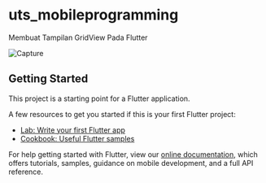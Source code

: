 # uts_mobileprogramming

Membuat Tampilan GridView Pada Flutter

![Capture](https://user-images.githubusercontent.com/50024206/135414477-74c918bb-b762-4c13-9ad2-2825a84b7886.JPG)



## Getting Started

This project is a starting point for a Flutter application.

A few resources to get you started if this is your first Flutter project:

- [Lab: Write your first Flutter app](https://flutter.dev/docs/get-started/codelab)
- [Cookbook: Useful Flutter samples](https://flutter.dev/docs/cookbook)

For help getting started with Flutter, view our
[online documentation](https://flutter.dev/docs), which offers tutorials,
samples, guidance on mobile development, and a full API reference.

